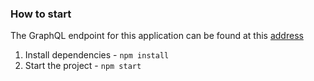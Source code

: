### How to start

The GraphQL endpoint for this application can be found at this [address](https://github.com/Radzio1976/GraphQL-Endpoint)

1. Install dependencies - `npm install`
2. Start the project - `npm start`
